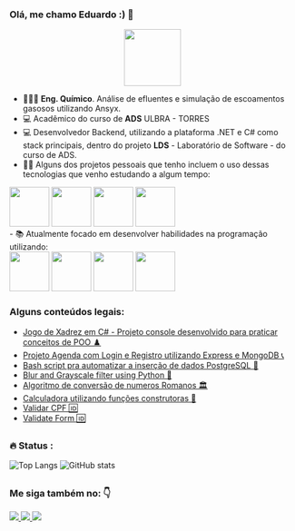 ### Olá, me chamo Eduardo :) 👋

<div id="header" align="center">
  <img src="https://media.giphy.com/media/M9gbBd9nbDrOTu1Mqx/giphy.gif" width="100"/>
</div>

  - 👨🏼‍🔬 **Eng. Químico**. Análise de efluentes e simulação de escoamentos gasosos utilizando Ansyx.
  - 💻 Acadêmico do curso de **ADS** ULBRA - TORRES
  - 💻 Desenvolvedor Backend, utilizando a plataforma .NET e C# como stack principais, dentro do projeto **LDS** - Laboratório de Software - do curso de ADS.
  - 👨‍💻 Alguns dos projetos pessoais que tenho incluem o uso dessas tecnologias que venho estudando a algum tempo:
  <div style='display: inline'>
    <img width ='70' height ='70' src="https://cdn.jsdelivr.net/gh/devicons/devicon/icons/javascript/javascript-original.svg" />
    <img width ='70' height ='70' src="https://cdn.jsdelivr.net/gh/devicons/devicon/icons/nodejs/nodejs-original-wordmark.svg" />
    <img width ='70' height ='70' src="https://cdn.jsdelivr.net/gh/devicons/devicon/icons/git/git-original.svg" />
    <img width ='70' height ='70' src="https://cdn.jsdelivr.net/gh/devicons/devicon/icons/mongodb/mongodb-original-wordmark.svg" />
  </div>
  <br>
  - 📚 Atualmente focado em desenvolver habilidades na programação utilizando:
  <br>
  <div style ="display: inline">
    <img width ='70' height ='70' src="https://cdn.jsdelivr.net/gh/devicons/devicon/icons/dotnetcore/dotnetcore-original.svg" />
    <img width ='70' height ='70' src="https://cdn.jsdelivr.net/gh/devicons/devicon/icons/csharp/csharp-original.svg" />
    <img width ='70' height ='70' src="https://cdn.jsdelivr.net/gh/devicons/devicon/icons/postgresql/postgresql-original.svg" />
    <img width ='70' height ='70' src="https://cdn.jsdelivr.net/gh/devicons/devicon/icons/mysql/mysql-original-wordmark.svg" />
    
  </div>
  
### Alguns conteúdos legais:
- <a href ="https://github.com/eduardoscheffer/xadrez-console"> Jogo de Xadrez em C# - Projeto console desenvolvido para praticar conceitos de POO ♟️ </a>
- <a href ="https://github.com/eduardoscheffer/curso-JavaScript-e-TypeScript-do-basico-ao-avancado/tree/main/projetoagenda">Projeto Agenda com Login e Registro utilizando Express e MongoDB 📞</a>
- <a href ="https://github.com/eduardoscheffer/Relational-Database/tree/main/students-database"> Bash script pra automatizar a inserção de dados PostgreSQL 🐘</a>
- <a href ="https://github.com/eduardoscheffer/cs50-week6-pythonFilters">Blur and Grayscale filter using Python 🐍</a>
- <a href ="https://github.com/eduardoscheffer/basic-JavaScript/blob/main/intermediate-algorithm-scripting/roman-numeral-converter-loop-within-a-loop.js"> Algoritmo de conversão de numeros Romanos 🏛️</a>
- <a href ="https://github.com/eduardoscheffer/curso-JavaScript-e-TypeScript-do-basico-ao-avancado/blob/main/funcoes-avancado/calculadora-com-funcao-construtora.html"> Calculadora utilizando funções construtoras 🧮</a>
- <a href ="https://github.com/eduardoscheffer/curso-JavaScript-e-TypeScript-do-basico-ao-avancado/blob/main/objetos-e-prototypes-avancado/97-validando-um-cpf.js">Validar CPF 🆔</a>
- <a href ="https://github.com/eduardoscheffer/curso-JavaScript-e-TypeScript-do-basico-ao-avancado/tree/main/classes-POO/validaForm/validaForm">Validate Form  🆔</a>
  
##

### :fire: Status :
![Top Langs](https://github-readme-stats.vercel.app/api/top-langs/?username=eduardoscheffer&theme=aura)
![GitHub stats](https://github-readme-stats.vercel.app/api?username=eduardoscheffer&show_icons=true&theme=aura)
##

### Me siga também no: 👇
<a href ="https://www.linkedin.com/in/eduardo-scheffer-12b4aa241/">
  <img src ="https://img.shields.io/badge/linkedin-%230077B5.svg?style=for-the-badge&logo=linkedin&logoColor=white" />
</a>
<a href ="https://www.instagram.com/duduscheffer/?igshid=YmMyMTA2M2Y%3D">
  <img src ="https://img.shields.io/badge/Instagram-%23E4405F.svg?style=for-the-badge&logo=Instagram&logoColor=white" />
</a>
<a href ="#">
  <img src ="https://img.shields.io/badge/Facebook-%231877F2.svg?style=for-the-badge&logo=Facebook&logoColor=white" />
</a>

##

